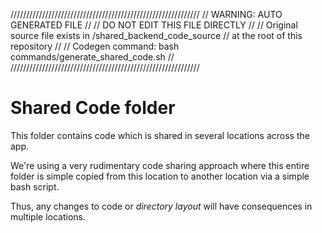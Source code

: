 ////////////////////////////////////////////////////////////
// WARNING: AUTO GENERATED FILE
//
// DO NOT EDIT THIS FILE DIRECTLY
// 
// Original source file exists in /shared_backend_code_source
// at the root of this repository
// 
// Codegen command: bash commands/generate_shared_code.sh
// 
////////////////////////////////////////////////////////////

# Shared Code folder

This folder contains code which is shared in several locations across the app.

We're using a very rudimentary code sharing approach where this entire folder is simple copied from this location to another location via a simple bash script.

Thus, any changes to code or *directory layout* will have consequences in multiple locations.
